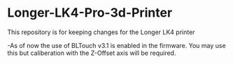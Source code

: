 # Longer-LK4-Pro-3d-Printer

This repository is for keeping changes for the Longer LK4 printer

-As of now the use of BLTouch v3.1 is enabled in the firmware. You may use this but caliberation with the Z-Offset axis will be required.
